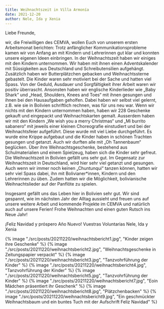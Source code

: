 ```yaml
---
title: Weihnachtszeit in Villa Armonía
date: 2021-12-20
author: Nele, Ida y Xenia
---
```


<section>

Liebe Freunde,

wir, die Freiwilligen des CEMVA, wollen Euch von unserem ersten Arbeitsmonat berichten:
Trotz anfänglicher Kommunikationsprobleme kamen wir von Anfang an mit Kindern und Lehrerinnen gut klar und konnten unsere eigenen Ideen einbringen. In der Weihnachtszeit haben wir einiges mit den Kindern unternommen. Wir haben mit ihnen einen Adventskalender mit Süssigkeiten aus Deutschland und Schreibutensilien aufgehängt. Zusätzlich haben wir Butterplätzchen gebacken und Weihnachtssterne gebastelt. Die Kinder waren sehr motiviert bei der Sache und hatten viel Spass. Von der Geduld, Ausdauer und Sorgfältigkeit ihrer Arbeit waren wir positiv überrascht. Ansonsten haben wir englische Kinderlieder wie „Baby Shark“ und „Head, Shoulders, Knees and Toes“ mit ihnen gesungen und ihnen bei den Hausaufgaben geholfen. Dabei haben wir selbst viel gelernt, z.B. wie sie in Bolivien schriftlich rechnen, was für uns neu war. Wenn wir nichts mit den Kindern unternommen haben, haben wir 228 Geschenke gekauft und eingepackt und Weihnachtskarten gemalt. Ausserdem haben wir mit den Kindern „We wish you a merry Christmas“ und „Mi burrito sabanero“ mit jeweils einer kleinen Choreografie einstudiert und bei der Weihnachtsfeier aufgeführt. Diese wurde mit viel Liebe durchgeführt. Es wurde eine Krippe aufgebaut und die Kinder haben in schönen Trachten gesungen und getanzt. Auch wir durften alle mit „Oh Tannenbaum“ beglücken. Über ihre Weihnachtsgeschenke, bestehend aus Schulmaterialien und einem Spielzeug, haben sich die Kinder sehr gefreut.
Die Weihnachtszeit in Bolivien gefällt uns sehr gut. Im Gegensatz zur Weihnachtszeit in Deutschland, wird hier sehr viel getanzt und gesungen. Auch wenn wir immer noch keinen „Chuntunqui“ tanzen können, hatten wir sehr viel Spass dabei, ihn mit Bolivianer*innen, Kindern und den Lehrerinnen zu üben. Zudem hatten wir die Möglichkeit, bolivianische Weihnachtslieder auf der Panflöte zu spielen.

Insgesamt gefällt uns das Leben hier in Bolivien sehr gut. Wir sind gespannt, wie im nächsten Jahr der Alltag aussieht und freuen uns auf unsere weitere Arbeit und kommende Projekte im CEMVA und natürlich auch auf unsere Ferien! Frohe Weihnachten und einen guten Rutsch ins Neue Jahr!

¡Feliz Navidad y próspero Año Nuevo!
Vuestras Voluntarias Nele, Ida y Xenia
</section>

<section class="gallery-masonry">
  {% image "./src/posts/20211220/weihnachtsbericht1.jpg", "Kinder zeigen ihre Geschenke" %}
  {% image "./src/posts/20211220/weihnachtsbericht2.jpg", "Weihnachtsgeschenke in Zeitungspapier verpackt" %}
  {% image "./src/posts/20211220/weihnachtsbericht3.jpg", "Tanzvohrführung der Kinder" %}
  {% image "./src/posts/20211220/weihnachtsbericht4.jpg", "Tanzvohrführung der Kinder" %}
  {% image "./src/posts/20211220/weihnachtsbericht5.jpg", "Tanzvohrführung der Kinder" %}
  {% image "./src/posts/20211220/weihnachtsbericht7.jpg", "Eoin Mädchen präsentiert ihr Geschenk" %}
  {% image "./src/posts/20211220/weihnachtsbericht8.jpg", "Plätzchenbacken" %}
  {% image "./src/posts/20211220/weihnachtsbericht9.jpg", "Ein geschmückter Weihnachtsbaum und ein buntes Tuch mit der Aufschrift Feliz Navidad" %}
</section>